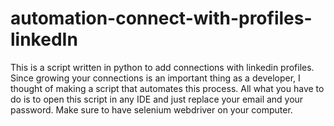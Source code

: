 # automation-connect-with-profiles-linkedIn
This is a script written in python to add connections with linkedin profiles. Since growing your connections is an important thing as a developer, I thought of making a script that automates this process. All what you have to do is to open this script in any IDE and just replace your email and your password.
Make sure to have selenium webdriver on your computer.
